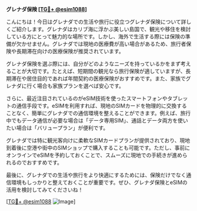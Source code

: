 **グレナダ保険 [[TG💪+ @esim1088](https://t.me/s/esim1088)]**

こんにちは！今日はグレナダでの生活や旅行に役立つグレナダ保険について詳しくご紹介します。グレナダはカリブ海に浮かぶ美しい島国で、観光や移住を検討している方にとって魅力的な場所です。しかし、海外で生活する際には保険の準備が欠かせません。グレナダでは現地の医療費が高い場合があるため、旅行者保険や長期滞在向けの医療保険が推奨されています。

グレナダ保険を選ぶ際には、自分がどのようなニーズを持っているかをまず考えることが大切です。たとえば、短期間の観光なら旅行保険が適していますが、長期滞在や居住目的であれば年間契約の医療保険がおすすめです。また、家族でグレナダに行く場合も家族プランを選べば安心です。

さらに、最近注目されているのがeSIM技術を使ったスマートフォンやタブレットの通信手段です。eSIMを利用すれば、現地のSIMカードを物理的に交換することなく、簡単にグレナダでの通信環境を整えることができます。例えば、旅行中でもデータ通信が必要な場合は「データ専用SIM」、通話とデータ両方を使いたい場合は「バリュープラン」が便利です。

グレナダでは特に観光客向けに柔軟なSIMカードプランが提供されており、現地到着後に空港や街中のSIMショップで購入することも可能です。ただし、事前にオンラインでeSIMを予約しておくことで、スムーズに現地での手続きが進められるのでおすすめです。

最後に、グレナダでの生活や旅行をより快適にするためには、保険だけでなく通信環境もしっかりと整えておくことが重要です。ぜひ、グレナダ保険とeSIMの活用を検討してみてくださいね！

[[TG💪+ @esim1088](https://t.me/s/esim1088) ![Image](https://i.postimg.cc/Y0z9fWf4/image.png)]